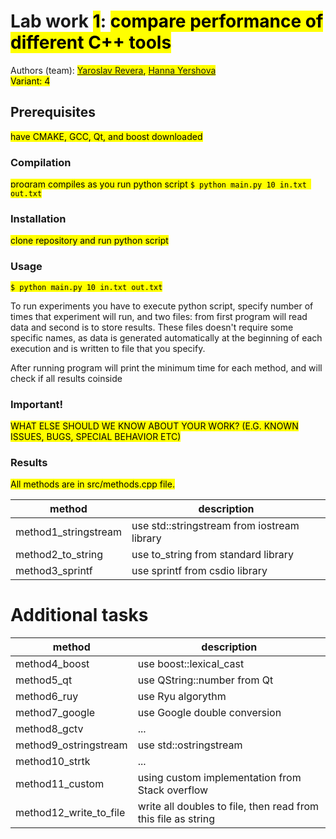 # Lab work <mark>1</mark>: <mark>compare performance of different C++ tools</mark>
Authors (team): <mark>[Yaroslav Revera](https://github.com/archy-co), [Hanna Yershova](https://github.com/hannusia)<br>
Variant: <mark>4</mark>
## Prerequisites

<mark>have CMAKE, GCC, Qt, and boost downloaded</mark>

### Compilation

<mark>program compiles as you run python script
  ```$ python main.py 10 in.txt out.txt```</mark>

### Installation

<mark>clone repository and run python script</mark>

### Usage

<mark>```$ python main.py 10 in.txt out.txt```
  
To run experiments you have to execute python script, specify number of times that experiment will run, and two files: from first program will read data and second is to store results. These files doesn't require some specific names, as data is generated automatically at the beginning of each execution and is written to file that you specify.
  
After running program will print the minimum time for each method, and will check if all results coinside</mark>

### Important!

<mark>WHAT ELSE SHOULD WE KNOW ABOUT YOUR WORK? (E.G. KNOWN ISSUES, BUGS, SPECIAL BEHAVIOR ETC)</mark>

### Results

<mark>
  All methods are in src/methods.cpp file.
  
| method               	| description                                 	|
|----------------------	|---------------------------------------------	|
| method1_stringstream 	| use std::stringstream from iostream library 	|
| method2_to_string    	| use to_string from standard library         	|
| method3_sprintf      	| use sprintf from csdio library              	|  
  </mark>

# Additional tasks
<mark>
  
| method                 	| description                                                   	|
|------------------------	|---------------------------------------------------------------	|
| method4_boost          	| use boost::lexical_cast                                       	|
| method5_qt             	| use QString::number from Qt                                   	|
| method6_ruy            	| use Ryu algorythm                                             	|
| method7_google         	| use Google double conversion                                  	|
| method8_gctv           	| ...                                                           	|
| method9_ostringstream  	| use std::ostringstream                                        	|
| method10_strtk         	| ...                                                           	|
| method11_custom        	| using custom implementation from  Stack overflow              	|
| method12_write_to_file 	| write all doubles to file, then read from this file as string 	|
  
  <mark>
